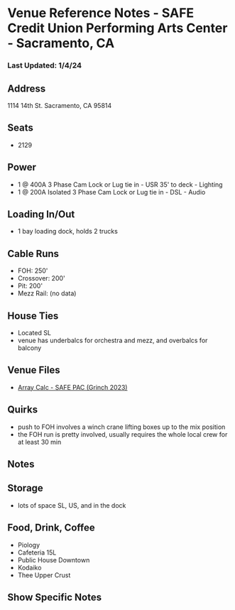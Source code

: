 # Venue Reference Notes - SAFE Credit Union Performing Arts Center - Sacramento, CA
### Last Updated: 1/4/24

## Address
1114 14th St.
Sacramento, CA 95814


## Seats
* 2129


## Power
* 1 @ 400A 3 Phase Cam Lock or Lug tie in - USR 35' to deck - Lighting
* 1 @ 200A Isolated 3 Phase Cam Lock or Lug tie in - DSL - Audio


## Loading In/Out
* 1 bay loading dock, holds 2 trucks


## Cable Runs
* FOH: 250'
* Crossover: 200'
* Pit: 200'
* Mezz Rail: (no data)


## House Ties
* Located SL
* venue has underbalcs for orchestra and mezz, and overbalcs for balcony


## Venue Files
* [Array Calc - SAFE PAC (Grinch 2023)](array%20calc%20files/Grinch%202023%20-%20SAFE%20PAC%20-%20Sacramento,%20CA.dbacv)


## Quirks
* push to FOH involves a winch crane lifting boxes up to the mix position
* the FOH run is pretty involved, usually requires the whole local crew for at least 30 min


## Notes


## Storage
* lots of space SL, US, and in the dock


## Food, Drink, Coffee
* Piology
* Cafeteria 15L
* Public House Downtown
* Kodaiko
* Thee Upper Crust


## Show Specific Notes